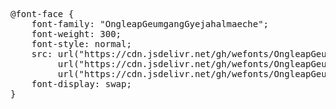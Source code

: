 <pre>
@font-face {
    font-family: "OngleapGeumgangGyejahalmaeche";
    font-weight: 300;
    font-style: normal;
    src: url("https://cdn.jsdelivr.net/gh/wefonts/OngleapGeumgangGyejahalmaeche/OngleapGeumgangGyejahalmaeche.woff2") format("woff2"),
         url("https://cdn.jsdelivr.net/gh/wefonts/OngleapGeumgangGyejahalmaeche/OngleapGeumgangGyejahalmaeche.woff") format("woff"),
         url("https://cdn.jsdelivr.net/gh/wefonts/OngleapGeumgangGyejahalmaeche/OngleapGeumgangGyejahalmaeche.ttf") format("truetype");
    font-display: swap;
}

  
</pre>
